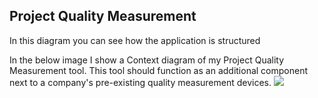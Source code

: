 ## Project Quality Measurement

In this diagram you can see how the application is structured

In the below image I show a Context diagram of my Project Quality Measurement tool.
This tool should function as an additional component next to a company's pre-existing quality measurement devices.
![](embed:pqm)

